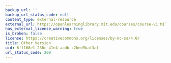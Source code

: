 ```yaml
---
backup_url: ''
backup_url_status_code: null
content_type: external-resource
external_url: https://openlearninglibrary.mit.edu/courses/course-v1:MITx+24.118x+2T2020/about
has_external_license_warning: true
is_broken: false
license: https://creativecommons.org/licenses/by-nc-sa/4.0/
title: Other Version
uid: 6ff168e1-236c-41e4-aadb-c2bed9baf3af
url_status_code: 200
---
```

